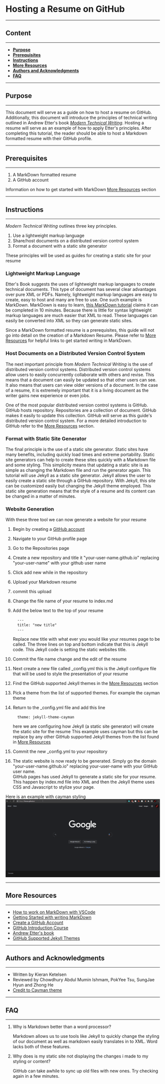 # **Hosting a Resume on GitHub**
***
## **Content**
***
  - [**Purpose**](#purpose)
  - [**Prerequisites**](#prerequisites)
  - [**Instructions**](#instructions)
  - [**More Resources**](#more-resources)
  - [**Authors and Acknowledgments**](#authors-and-acknowledgments)
  - [**FAQ**](#faq)
***
## **Purpose**
***  
This document will serve as a guide on how to host a resume on GitHub. Additionally, this document will introduce the principles of technical writing outlined in Andrew Etter's book [_Modern Technical Writing_][Andrew's Book]. Hosting a resume will serve as an example of how to apply Etter's principles. After completing this tutorial, the reader should be able to host a Markdown formatted resume with their GitHub profile.
***
## **Prerequisites**
***
1. A MarkDown formatted resume
2. A GitHub account

Information on how to get started with MarkDown [More Resources](#more-resources) section
***
## **Instructions**
***
_Modern Technical Writing_ outlines three key principles.
1. Use a lightweight markup language
2. Share/host documents on a distributed version control system
3. Format a document with a static site generator

These principles will be used as guides for creating a static site for your resume 

### **Lightweight Markup Language** 

Etter's Book suggests the uses of lightweight markup languages to create technical documents. This type of document has several clear advantages over pure XML or PDFs. Namely, lightweight markup languages are easy to create, easy to host and many are free to use. One such example is MarkDown. MarkDown is easy to learn, [this MarkDown tutorial][MarkDown tutor] claims it can be completed in 10 minutes. Because there is little for syntax lightweight markup languages are much easier that XML to read. These languages can easily be converted into XML so they can generate static sites. 
 
Since a MarkDown formatted resume is a prerequisites, this guide will not go into detail on the creation of a Markdown Resume. Please refer to [More Resources](#more-resources) for helpful links to get started writing in MarkDown.

### **Host Documents on a Distributed Version Control System** 

The next important principle from _Modern Technical Writing_ is the use of distributed version control systems. Distributed version control systems allow users to easily concurrently collaborate with others and revise. This means that a document can easily be updated so that other users can see. It also means that users can view older versions of a document. In the case of a resume, it is extremely important that it is a living document as the writer gains new experience or even jobs.  

One of the most popular distributed version control systems is GitHub. GitHub hosts repository. Repositories are a  collection of document. GitHub makes it easily to update this collection. GitHub will serve as this guide's distributed version control system. For a more detailed introduction to GitHub refer to the [More Resources](#more-resources) section.


### **Format with Static Site Generator**

The final principle is the use of a static site generator. Static sites have many benefits, including quickly load times and extreme portability. Static site generators can help to create these sites quickly with a Markdown file and some styling. This simplicity means that updating a static site is as simple as changing the Markdown file and run the generator again. This tutorial will use Jekyll as a static site generator. Jekyll allows the user to easily create a static site through a GitHub repository. With Jekyll, this site can be  customized easily but changing the Jekyll theme employed. This static site generation means that the style of a resume and its content can be changed in a matter of minutes.

### **Website Generation**

With these three tool we can now generate a website for your resume
1. Begin by creating a [GitHub account][GitHub Create]
2. Navigate to your GitHub profile page
3. Go to the Repositories page 
4. Create a new repository and title it "your-user-name.github.io" replacing "your-user-name" with your github user name
5. Click add new while in the repository
6. Upload your Markdown resume
7. commit this upload
8. Change the file name of your resume to index.md
9. Add the below text to the top of your resume
    ```
      ---
      title: "new title"
      ---
    ```
    Replace new title with what ever you would like your resumes page to be called. The three lines on top and bottom indicate that this is Jekyll code. This Jekyll code is setting the static websites title.
10. Commit the file name change and the edit of the resume
11.  Next create a new file called _config.yml this is the Jekyll configure file that will be used to style the presentation of your resume
12. Find the GitHub supported Jekyll themes in the [More Resources](#more-resources) section 
13. Pick a theme from the list of supported themes. For example the cayman theme
14.  Return to the _config.yml file and add this line
      ```
        theme: jekyll-theme-cayman   
      ```
      here we are configuring how Jekyll (a static site generator) will create the static site for the resume
      This example uses cayman but this can be replace by any other GitHub supported Jekyll themes from the list found in [More Resources](#more-resources)

15. Commit the new _config.yml to your repository
16.   The static website is now ready to be generated. Simply go the domain "your-user-name.github.io" replacing your-user-name with your GitHub user name.  
  GitHub pages has used Jekyll to generate a static site for your resume. This happen by index.md file into XML and then the Jekyll theme uses CSS and Javascript to stylize your page.

Here is an example with cayman styling
![Hosted Resume](TechCommA2.gif)
 
***
## **More Resources**
***
* [How to work on MarkDown with VSCode][MarkDown VSCode]
* [Getting Started with writing MarkDown][MarkDown tutor]
* [Create a GitHub Account][GitHub Create]
* [GitHub Introduction Course][GitHub Intro]
* [Andrew Etter's book][Andrew's Book]
* [GitHub Supported Jekyll Themes][GitHub Themes]

***
## **Authors and Acknowledgments**
***
* Written by Kieran Ketelsen
* Reviewed by Chowdhury Abdul Mumin Ishmam, PokYee Tsu, SungJae Hyun and Zhong He
* [Credit to Cayman theme][Cayman Theme]

***
## **FAQ**
***
1. Why is Markdown better than a word 
processor?

    Markdown allows us to use tools like Jekyll to quickly change the styling of our document as well as markdown easily translates in to XML. Word lacks both of these features.  

2. Why does is my static site not displaying the changes i made to my styling or content?

      GitHub can take awhile to sync up old files with new ones. Try checking again in a few minutes.


[MarkDown VSCode]: https://code.visualstudio.com/docs/languages/markdown
[MarkDown tutor]: https://www.markdowntutorial.com
[Andrew's Book]: https://www.amazon.ca/Modern-Technical-Writing-Introduction-Documentation-ebook/dp/B01A2QL9SS
[GitHub Create]: https://github.com/join
[GitHub Intro]: https://lab.github.com/githubtraining/introduction-to-github
[GitHub Themes]: https://pages.github.com/themes/
[Cayman Theme]: https://github.com/pages-themes/cayman